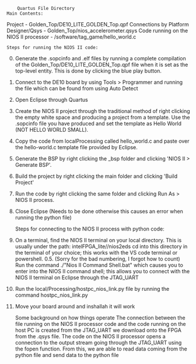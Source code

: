         Quartus File Directory
    Main Contents:
Project - Golden_Top/DE10_LITE_GOLDEN_Top.qpf
Connections by Platform Designer/Qsys - Golden_Top/nios_accelerometer.qsys
Code running on the NIOS II processor - /software/tag_game/hello_world.c

    Steps for running the NIOS II code:
0. Generate the .sopcinfo and .elf files by running a complete compilation of the Golden_Top/DE10_LITE_GOLDEN_Top.qpf
    file when it is set as the top-level entity. This is done by clicking the blue play button.
1. Connect to the DE10 board by using Tools > Programmer and running the file which can be found from using 
    Auto Detect
2. Open Eclipse through Quartus
3. Create the NIOS II project through the traditional method of right clicking the empty
    white space and producing a project from a template. Use the .sopcinfo file you have produced
    and set the template as Hello World (NOT HELLO WORLD SMALL).
4. Copy the code from localProcessing called hello_world.c and paste over the hello-world.c
    template file provided by Eclipse.
5. Generate the BSP by right clicking the <Project Name>_bsp folder and clicking 'NIOS II > Generate BSP'.
6. Build the project by right clicking the main <Project Name> folder and clicking 'Build Project'
7. Run the code by right clicking the same folder and clicking Run As > NIOS II process.
8. Close Eclipse (Needs to be done otherwise this causes an error when running the python file)

    Steps for connecting to the NIOS II process with python code:
0. On a terminal, find the NIOS II terminal on your local directory. This is usually under the path:
    intelFPGA_lite/<Your Quartus version>/nios2eds
    cd into this directory in the terminal of your choice; this works with the VS code terminal or powershell.
0.5. (Sorry for the bad numbering, I forgot how to count) Run the command ./"Nios II Command Shell.bat"
    which causes you to enter into the NIOS II command shell; this allows you to connect with the NIOS II
    terminal on Eclipse through the JTAG_UART
1. Run the local/Processing/hostpc_nios_link.py file by running the command 
    <Your Python type> hostpc_nios_link.py
2. Move your board around and inshallah it will work

    Some background on how things operate
The connection between the file running on the NIOS II processor code and the code running on the host PC is 
    created from the JTAG_UART we download onto the FPGA from the .qsys file. The code on the NIOS II processor
    opens a connection to the output stream going through the JTAG_UART using the fopen function. From this, we
    are able to read data coming from the python file and send data to the python file